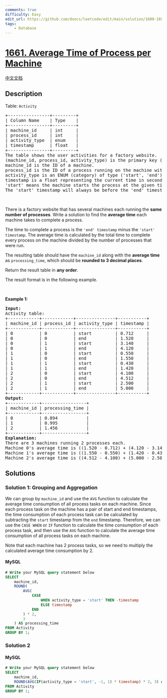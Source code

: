 ```yaml
---
comments: true
difficulty: Easy
edit_url: https://github.com/doocs/leetcode/edit/main/solution/1600-1699/1661.Average%20Time%20of%20Process%20per%20Machine/README_EN.md
tags:
    - Database
---
```


<!-- problem:start -->

# [1661. Average Time of Process per Machine](https://leetcode.com/problems/average-time-of-process-per-machine)

[中文文档](/solution/1600-1699/1661.Average%20Time%20of%20Process%20per%20Machine/README.md)

## Description

<!-- description:start -->

<p>Table: <code>Activity</code></p>

<pre>
+----------------+---------+
| Column Name    | Type    |
+----------------+---------+
| machine_id     | int     |
| process_id     | int     |
| activity_type  | enum    |
| timestamp      | float   |
+----------------+---------+
The table shows the user activities for a factory website.
(machine_id, process_id, activity_type) is the primary key (combination of columns with unique values) of this table.
machine_id is the ID of a machine.
process_id is the ID of a process running on the machine with ID machine_id.
activity_type is an ENUM (category) of type (&#39;start&#39;, &#39;end&#39;).
timestamp is a float representing the current time in seconds.
&#39;start&#39; means the machine starts the process at the given timestamp and &#39;end&#39; means the machine ends the process at the given timestamp.
The &#39;start&#39; timestamp will always be before the &#39;end&#39; timestamp for every (machine_id, process_id) pair.</pre>

<p>&nbsp;</p>

<p>There is a factory website that has several machines each running the <strong>same number of processes</strong>. Write a solution&nbsp;to find the <strong>average time</strong> each machine takes to complete a process.</p>

<p>The time to complete a process is the <code>&#39;end&#39; timestamp</code> minus the <code>&#39;start&#39; timestamp</code>. The average time is calculated by the total time to complete every process on the machine divided by the number of processes that were run.</p>

<p>The resulting table should have the <code>machine_id</code> along with the <strong>average time</strong> as <code>processing_time</code>, which should be <strong>rounded to 3 decimal places</strong>.</p>

<p>Return the result table in <strong>any order</strong>.</p>

<p>The result format is in the following example.</p>

<p>&nbsp;</p>
<p><strong class="example">Example 1:</strong></p>

<pre>
<strong>Input:</strong> 
Activity table:
+------------+------------+---------------+-----------+
| machine_id | process_id | activity_type | timestamp |
+------------+------------+---------------+-----------+
| 0          | 0          | start         | 0.712     |
| 0          | 0          | end           | 1.520     |
| 0          | 1          | start         | 3.140     |
| 0          | 1          | end           | 4.120     |
| 1          | 0          | start         | 0.550     |
| 1          | 0          | end           | 1.550     |
| 1          | 1          | start         | 0.430     |
| 1          | 1          | end           | 1.420     |
| 2          | 0          | start         | 4.100     |
| 2          | 0          | end           | 4.512     |
| 2          | 1          | start         | 2.500     |
| 2          | 1          | end           | 5.000     |
+------------+------------+---------------+-----------+
<strong>Output:</strong> 
+------------+-----------------+
| machine_id | processing_time |
+------------+-----------------+
| 0          | 0.894           |
| 1          | 0.995           |
| 2          | 1.456           |
+------------+-----------------+
<strong>Explanation:</strong> 
There are 3 machines running 2 processes each.
Machine 0&#39;s average time is ((1.520 - 0.712) + (4.120 - 3.140)) / 2 = 0.894
Machine 1&#39;s average time is ((1.550 - 0.550) + (1.420 - 0.430)) / 2 = 0.995
Machine 2&#39;s average time is ((4.512 - 4.100) + (5.000 - 2.500)) / 2 = 1.456
</pre>

<!-- description:end -->

## Solutions

<!-- solution:start -->

### Solution 1: Grouping and Aggregation

We can group by `machine_id` and use the `AVG` function to calculate the average time consumption of all process tasks on each machine. Since each process task on the machine has a pair of start and end timestamps, the time consumption of each process task can be calculated by subtracting the `start` timestamp from the `end` timestamp. Therefore, we can use the `CASE WHEN` or `IF` function to calculate the time consumption of each process task, and then use the `AVG` function to calculate the average time consumption of all process tasks on each machine.

Note that each machine has $2$ process tasks, so we need to multiply the calculated average time consumption by $2$.

<!-- tabs:start -->

#### MySQL

```sql
# Write your MySQL query statement below
SELECT
    machine_id,
    ROUND(
        AVG(
            CASE
                WHEN activity_type = 'start' THEN -timestamp
                ELSE timestamp
            END
        ) * 2,
        3
    ) AS processing_time
FROM Activity
GROUP BY 1;
```

<!-- tabs:end -->

<!-- solution:end -->

<!-- solution:start -->

### Solution 2

<!-- tabs:start -->

#### MySQL

```sql
# Write your MySQL query statement below
SELECT
    machine_id,
    ROUND(AVG(IF(activity_type = 'start', -1, 1) * timestamp) * 2, 3) AS processing_time
FROM Activity
GROUP BY 1;
```

<!-- tabs:end -->

<!-- solution:end -->

<!-- problem:end -->
